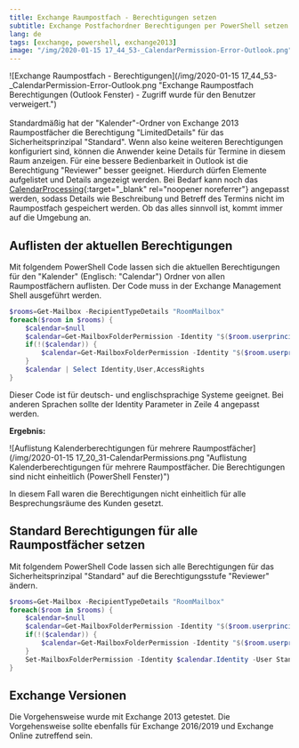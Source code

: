 ```yaml
---
title: Exchange Raumpostfach - Berechtigungen setzen
subtitle: Exchange Postfachordner Berechtigungen per PowerShell setzen
lang: de
tags: [exchange, powershell, exchange2013]
image: "/img/2020-01-15 17_44_53-_CalendarPermission-Error-Outlook.png"
---
```

![Exchange Raumpostfach - Berechtigungen](/img/2020-01-15 17_44_53-_CalendarPermission-Error-Outlook.png "Exchange Raumpostfach Berechtigungen (Outlook Fenster) - Zugriff wurde für den Benutzer verweigert.") <br /><br />
Standardmäßig hat der "Kalender"-Ordner von Exchange 2013 Raumpostfächer die Berechtigung "LimitedDetails" für das Sicherheitsprinzipal "Standard". Wenn also keine weiteren Berechtigungen konfiguriert sind, können die Anwender keine Details für Termine in diesem Raum anzeigen. Für eine bessere Bedienbarkeit in Outlook ist die Berechtigung "Reviewer" besser geeignet. Hierdurch dürfen Elemente aufgelistet und Details angezeigt werden. Bei Bedarf kann noch das [CalendarProcessing](https://docs.microsoft.com/en-us/powershell/module/exchange/mailboxes/set-calendarprocessing?view=exchange-ps){:target="_blank" rel="noopener noreferrer"} angepasst werden, sodass Details wie Beschreibung und Betreff des Termins nicht im Raumpostfach gespeichert werden. Ob das alles sinnvoll ist, kommt immer auf die Umgebung an.

## Auflisten der aktuellen Berechtigungen
Mit folgendem PowerShell Code lassen sich die aktuellen Berechtigungen für den "Kalender" (Englisch: "Calendar") Ordner von allen Raumpostfächern auflisten. Der Code muss in der Exchange Management Shell ausgeführt werden.
``` powershell
$rooms=Get-Mailbox -RecipientTypeDetails "RoomMailbox"
foreach($room in $rooms) {
	$calendar=$null
	$calendar=Get-MailboxFolderPermission -Identity "$($room.userprincipalname):\Kalender" -ErrorAction SilentlyContinue
	if(!($calendar)) {
		$calendar=Get-MailboxFolderPermission -Identity "$($room.userprincipalname):\Calendar" -ErrorAction SilentlyContinue
	}
	$calendar | Select Identity,User,AccessRights
}

```
Dieser Code ist für deutsch- und englischsprachige Systeme geeignet. Bei anderen Sprachen sollte der Identity Parameter in Zeile 4 angepasst werden.

**Ergebnis:**

![Auflistung Kalenderberechtigungen für mehrere Raumpostfächer](/img/2020-01-15 17_20_31-CalendarPermissions.png "Auflistung Kalenderberechtigungen für mehrere Raumpostfächer. Die Berechtigungen sind nicht einheitlich (PowerShell Fenster)")

In diesem Fall waren die Berechtigungen nicht einheitlich für alle Besprechungsräume des Kunden gesetzt. 

## Standard Berechtigungen für alle Raumpostfächer setzen
Mit folgendem PowerShell Code lassen sich alle Berechtigungen für das Sicherheitsprinzipal "Standard" auf die Berechtigungsstufe "Reviewer" ändern.
``` powershell
$rooms=Get-Mailbox -RecipientTypeDetails "RoomMailbox"
foreach($room in $rooms) {
	$calendar=$null
	$calendar=Get-MailboxFolderPermission -Identity "$($room.userprincipalname):\Kalender" -User Standard -ErrorAction SilentlyContinue
	if(!($calendar)) {
		$calendar=Get-MailboxFolderPermission -Identity "$($room.userprincipalname):\Calendar" -User Standard -ErrorAction SilentlyContinue
	}
	Set-MailboxFolderPermission -Identity $calendar.Identity -User Standard -AccessRights Reviewer
}
```

## Exchange Versionen
Die Vorgehensweise wurde mit Exchange 2013 getestet. Die Vorgehensweise sollte ebenfalls für Exchange 2016/2019 und Exchange Online zutreffend sein.
